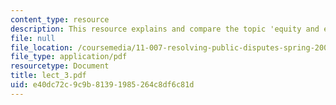 ```yaml
---
content_type: resource
description: This resource explains and compare the topic 'equity and efficiency'.
file: null
file_location: /coursemedia/11-007-resolving-public-disputes-spring-2005/e40dc72c9c9b81391985264c8df6c81d_lect_3.pdf
file_type: application/pdf
resourcetype: Document
title: lect_3.pdf
uid: e40dc72c-9c9b-8139-1985-264c8df6c81d
---
```


